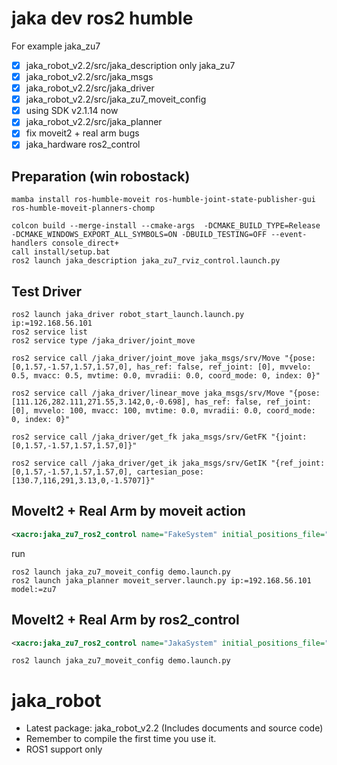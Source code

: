 # jaka dev ros2 humble
For example jaka_zu7
- [x] jaka_robot_v2.2/src/jaka_description only jaka_zu7
- [x] jaka_robot_v2.2/src/jaka_msgs
- [x] jaka_robot_v2.2/src/jaka_driver
- [x] jaka_robot_v2.2/src/jaka_zu7_moveit_config
- [x] using SDK v2.1.14 now
- [x] jaka_robot_v2.2/src/jaka_planner
- [x] fix moveit2 + real arm bugs
- [x] jaka_hardware ros2_control

## Preparation (win robostack)
```
mamba install ros-humble-moveit ros-humble-joint-state-publisher-gui ros-humble-moveit-planners-chomp

colcon build --merge-install --cmake-args  -DCMAKE_BUILD_TYPE=Release  -DCMAKE_WINDOWS_EXPORT_ALL_SYMBOLS=ON -DBUILD_TESTING=OFF --event-handlers console_direct+
call install/setup.bat
ros2 launch jaka_description jaka_zu7_rviz_control.launch.py
```

## Test Driver
```shell
ros2 launch jaka_driver robot_start_launch.launch.py ip:=192.168.56.101
ros2 service list
ros2 service type /jaka_driver/joint_move

ros2 service call /jaka_driver/joint_move jaka_msgs/srv/Move "{pose: [0,1.57,-1.57,1.57,1.57,0], has_ref: false, ref_joint: [0], mvvelo: 0.5, mvacc: 0.5, mvtime: 0.0, mvradii: 0.0, coord_mode: 0, index: 0}"

ros2 service call /jaka_driver/linear_move jaka_msgs/srv/Move "{pose: [111.126,282.111,271.55,3.142,0,-0.698], has_ref: false, ref_joint: [0], mvvelo: 100, mvacc: 100, mvtime: 0.0, mvradii: 0.0, coord_mode: 0, index: 0}"

ros2 service call /jaka_driver/get_fk jaka_msgs/srv/GetFK "{joint: [0,1.57,-1.57,1.57,1.57,0]}"

ros2 service call /jaka_driver/get_ik jaka_msgs/srv/GetIK "{ref_joint: [0,1.57,-1.57,1.57,1.57,0], cartesian_pose: [130.7,116,291,3.13,0,-1.5707]}"
```

## MoveIt2 + Real Arm by moveit action

```xml jaka_robot_v2.2\src\jaka_zu7_moveit_config\config\jaka_zu7.urdf.xacro 
<xacro:jaka_zu7_ros2_control name="FakeSystem" initial_positions_file="$(arg initial_positions_file)"/>
```
run
```
ros2 launch jaka_zu7_moveit_config demo.launch.py
ros2 launch jaka_planner moveit_server.launch.py ip:=192.168.56.101 model:=zu7
```

## MoveIt2 + Real Arm by ros2_control
```xml jaka_robot_v2.2\src\jaka_zu7_moveit_config\config\jaka_zu7.urdf.xacro 
<xacro:jaka_zu7_ros2_control name="JakaSystem" initial_positions_file="$(arg initial_positions_file)"/>
```
```
ros2 launch jaka_zu7_moveit_config demo.launch.py
```

# jaka_robot
* Latest package: jaka_robot_v2.2 (Includes documents and source code)  
* Remember to compile the first time you use it.
* ROS1 support only
